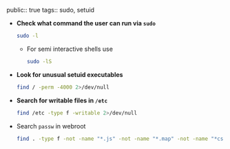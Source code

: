 public:: true
tags:: sudo, setuid

- **Check what command the user can run via `sudo`**
  ```bash
  sudo -l
  ```
	- For semi interactive shells use
	  ```bash
	  sudo -lS
	  ```
- **Look for unusual setuid executables**
  ```bash
  find / -perm -4000 2>/dev/null
  ```
- **Search for writable files in `/etc`**
  ```bash
  find /etc -type f -writable 2>/dev/null
  ```
- Search `passw` in webroot
  ```bash
  find . -type f -not -name "*.js" -not -name "*.map" -not -name "*css" -exec grep -nHi --color=always passw {} \;
  ```